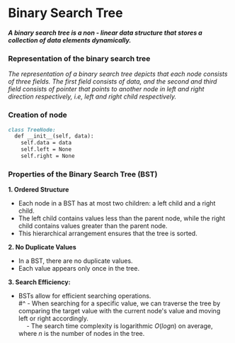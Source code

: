 # Binary Search Tree

***A binary search tree is a non - linear data structure that stores a collection of data elements dynamically.***

### Representation of the binary search tree
_The representation of a binary search tree depicts that each node consists of three fields. The first field consists of data, and the second and third field consists of pointer that points to another node in left and right direction respectively, i.e, left and right child respectively._

### Creation of node
```md
class TreeNode:
  def __init__(self, data):
    self.data = data
    self.left = None
    self.right = None
```

### Properties of the Binary Search Tree (BST)
**1. Ordered Structure**
  * Each node in a BST has at most two children: a left child and a right child. <br>
  * The left child contains values less than the parent node, while the right child contains values greater than the parent node. <br>
  * This hierarchical arrangement ensures that the tree is sorted.

**2. No Duplicate Values**
  * In a BST, there are no duplicate values. <br>
  * Each value appears only once in the tree.

**3. Search Efficiency:** <br>
  * BSTs allow for efficient searching operations. <br>
#^ - When searching for a specific value, we can traverse the tree by comparing the target value with the current node's value and moving left or right accordingly. <br>
&emsp; - The search time complexity is logarithmic $O(log n)$ on average, where $n$ is the number of nodes in the tree.
